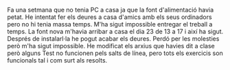 Fa una setmana que no tenia PC a casa ja que la font d'alimentació havia petat. He intentat fer els deures a casa d'amics amb els seus ordinadors pero no hi tenia massa temps. M'ha sigut impossible entregar el treball a temps. La font nova m'havia arribar a casa el dia 23 de 13 a 17 i així ha sigut. Després de instalarl·la he pogut acabar els deures. Perdó per les molesties però m'ha sigut impossible. 
He modificat els arxius que havies dit a clase però alguns Test no funcionen pels salts de línea, pero tots els exercicis son funcionals tal i com surt als resolts.  